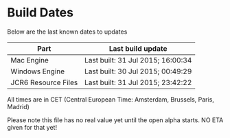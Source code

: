 # Build Dates

Below are the last known dates to updates

Part | Last build update
-----|-----
Mac Engine | Last built: 31 Jul 2015; 16:00:34
Windows Engine | Last built: 30 Jul 2015; 00:49:29
JCR6 Resource Files | Last built: 31 Jul 2015; 23:42:22
All times are in CET (Central European Time: Amsterdam, Brussels, Paris, Madrid)


Please note this file has no real value yet until the open alpha starts. NO ETA given for that yet!
